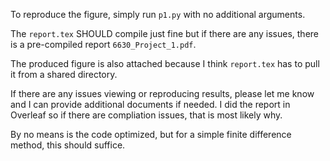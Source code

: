 To reproduce the figure, simply run `p1.py` with no additional arguments.  

The `report.tex` SHOULD compile just fine but if there are any issues, there is
a pre-compiled report `6630_Project_1.pdf`.  

The produced figure is also attached because I think `report.tex` has to pull it from
a shared directory.  

If there are any issues viewing or reproducing results, please let me know and I
can provide additional documents if needed. I did the report in Overleaf so if there
are compliation issues, that is most likely why.

By no means is the code optimized, but for a simple finite difference method, this
should suffice.
